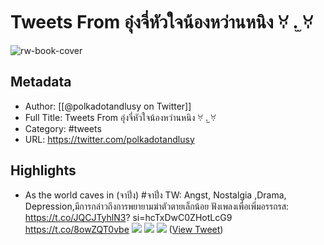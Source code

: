 # Tweets From อุ๋งจี่หัวใจน้องหว่านหนิง ꃼ .̫ ꃼ

![rw-book-cover](https://pbs.twimg.com/profile_images/1910965511543758848/RbUGxmHR.jpg)

## Metadata
- Author: [[@polkadotandlusy on Twitter]]
- Full Title: Tweets From อุ๋งจี่หัวใจน้องหว่านหนิง ꃼ .̫ ꃼ
- Category: #tweets
- URL: https://twitter.com/polkadotandlusy

## Highlights
- As the world caves in (จาปิ่ง) #จาปิ่ง
  TW: Angst, Nostalgia ,Drama, Depression,มีการกล่าวถึงการพยายามฆ่าตัวตายเล็กน้อย
  ฟังเพลงเพื่อเพิ่มอรรถรส: https://t.co/JQCJTyhlN3? si=hcTxDwC0ZHotLcG9 https://t.co/8owZQT0vbe
  ![](https://pbs.twimg.com/media/GoW06Z9XEAEljK7.jpg)
  ![](https://pbs.twimg.com/media/GoW07bdWsAA5bfI.jpg)
  ![](https://pbs.twimg.com/media/GoW09DWWEAAUAb5.jpg) ([View Tweet](https://twitter.com/polkadotandlusy/status/1911132621742170313))
